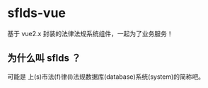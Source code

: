 # sflds-vue
基于 vue2.x 封装的法律法规系统组件，一起为了业务服务！

## 为什么叫 sflds ？
可能是 上(s)市法(f)律(l)法规数据库(database)系统(system)的简称吧。
